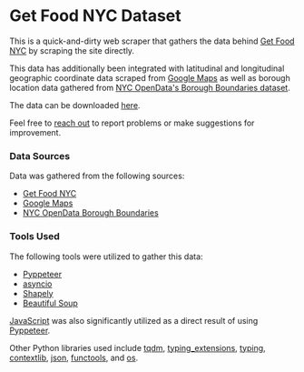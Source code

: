 # Get Food NYC Dataset

This is a quick-and-dirty web scraper that gathers the data behind [Get Food NYC](https://dsny.maps.arcgis.com/apps/webappviewer/index.html?id=35901167a9d84fb0a2e0672d344f176f) by scraping the site directly.

This data has additionally been integrated with latitudinal and longitudinal geographic coordinate data scraped from [Google Maps](https://www.google.com/maps) as well as borough location data gathered from [NYC OpenData's Borough Boundaries dataset](https://data.cityofnewyork.us/City-Government/Borough-Boundaries/tqmj-j8zm).

The data can be downloaded [here](https://raw.githubusercontent.com/paul-tqh-nguyen/get_food_nyc_dataset/master/scraped_data_with_geo_spatial.json).

Feel free to  [reach out](https://paul-tqh-nguyen.github.io/about/#contact)  to report problems or make suggestions for improvement.

### Data Sources

Data was gathered from the following sources:
- [Get Food NYC](https://dsny.maps.arcgis.com/apps/webappviewer/index.html?id=35901167a9d84fb0a2e0672d344f176f)
- [Google Maps](https://www.google.com/maps)
- [NYC OpenData Borough Boundaries](https://data.cityofnewyork.us/City-Government/Borough-Boundaries/tqmj-j8zm)

### Tools Used

The following tools were utilized to gather this data:

- [Pyppeteer](https://pyppeteer.github.io/pyppeteer/)
- [asyncio](https://docs.python.org/3/library/asyncio.html)
- [Shapely](https://shapely.readthedocs.io/en/latest/manual.html)
- [Beautiful Soup](https://www.crummy.com/software/BeautifulSoup/bs4/doc/)

[JavaScript](https://www.javascript.com/) was also significantly utilized as a direct result of using [Pyppeteer](https://pyppeteer.github.io/pyppeteer/).

Other Python libraries used include [tqdm](https://github.com/tqdm/tqdm), [typing_extensions](https://github.com/python/typing/blob/master/typing_extensions/README.rst), [typing](https://github.com/python/typing), [contextlib](https://docs.python.org/3/library/contextlib.html), [json](https://docs.python.org/3/library/json.html), [functools](https://docs.python.org/3/library/functools.html), and [os](https://docs.python.org/3/library/os.html).
